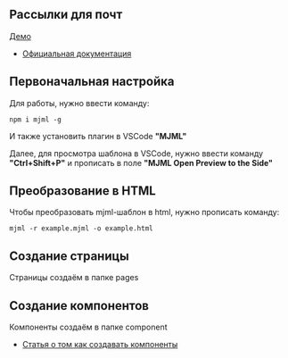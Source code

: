 ## Рассылки для почт

[Демо](https://email-letters.surge.sh/)

- [Официальная документация](https://mjml.io/)

## Первоначальная настройка

Для работы, нужно ввести команду:

```
npm i mjml -g
```

И также установить плагин в VSCode **"MJML"**

Далее, для просмотра шаблона в VSCode, нужно ввести команду **"Ctrl+Shift+P"** и прописать в поле **"MJML Open Preview to the Side"**

## Преобразование в HTML

Чтобы преобразовать mjml-шаблон в html, нужно прописать команду:

```
mjml -r example.mjml -o example.html
```

## Создание страницы

Страницы создаём в папке pages

## Создание компонентов

Компоненты создаём в папке component

- [Статья о том как создавать компоненты](https://medium.com/mjml-making-responsive-email-easy/tutorial-creating-your-own-component-with-mjml-4-1c0e84e97b36)
